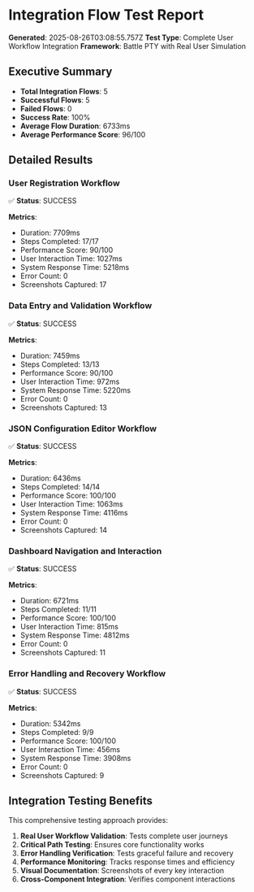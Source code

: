 # Integration Flow Test Report

**Generated**: 2025-08-26T03:08:55.757Z
**Test Type**: Complete User Workflow Integration
**Framework**: Battle PTY with Real User Simulation

## Executive Summary

- **Total Integration Flows**: 5
- **Successful Flows**: 5
- **Failed Flows**: 0
- **Success Rate**: 100%
- **Average Flow Duration**: 6733ms
- **Average Performance Score**: 96/100

## Detailed Results

### User Registration Workflow

✅ **Status**: SUCCESS

**Metrics**:
- Duration: 7709ms
- Steps Completed: 17/17
- Performance Score: 90/100
- User Interaction Time: 1027ms
- System Response Time: 5218ms
- Error Count: 0
- Screenshots Captured: 17

### Data Entry and Validation Workflow

✅ **Status**: SUCCESS

**Metrics**:
- Duration: 7459ms
- Steps Completed: 13/13
- Performance Score: 90/100
- User Interaction Time: 972ms
- System Response Time: 5220ms
- Error Count: 0
- Screenshots Captured: 13

### JSON Configuration Editor Workflow

✅ **Status**: SUCCESS

**Metrics**:
- Duration: 6436ms
- Steps Completed: 14/14
- Performance Score: 100/100
- User Interaction Time: 1063ms
- System Response Time: 4116ms
- Error Count: 0
- Screenshots Captured: 14

### Dashboard Navigation and Interaction

✅ **Status**: SUCCESS

**Metrics**:
- Duration: 6721ms
- Steps Completed: 11/11
- Performance Score: 100/100
- User Interaction Time: 815ms
- System Response Time: 4812ms
- Error Count: 0
- Screenshots Captured: 11

### Error Handling and Recovery Workflow

✅ **Status**: SUCCESS

**Metrics**:
- Duration: 5342ms
- Steps Completed: 9/9
- Performance Score: 100/100
- User Interaction Time: 456ms
- System Response Time: 3908ms
- Error Count: 0
- Screenshots Captured: 9

## Integration Testing Benefits

This comprehensive testing approach provides:

1. **Real User Workflow Validation**: Tests complete user journeys
2. **Critical Path Testing**: Ensures core functionality works
3. **Error Handling Verification**: Tests graceful failure and recovery
4. **Performance Monitoring**: Tracks response times and efficiency
5. **Visual Documentation**: Screenshots of every key interaction
6. **Cross-Component Integration**: Verifies component interactions

